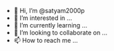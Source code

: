 - 👋 Hi, I’m @satyam2000p
- 👀 I’m interested in ...
- 🌱 I’m currently learning ...
- 💞️ I’m looking to collaborate on ...
- 📫 How to reach me ...

<!---
satyam2000p/satyam2000p is a ✨ special ✨ repository because its `README.md` (this file) appears on your GitHub profile.
You can click the Preview link to take a look at your changes.
--->
